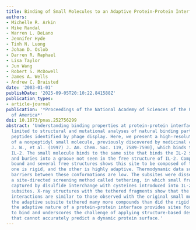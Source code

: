```yaml
---
title: Binding of Small Molecules to an Adaptive Protein-Protein Interface
authors:
- Michelle R. Arkin
- Mike Randal
- Warren L. DeLano
- Jennifer Hyde
- Tinh N. Luong
- Johan D. Oslob
- Darren R. Raphael
- Lisa Taylor
- Jun Wang
- Robert S. McDowell
- James A. Wells
- Andrew C. Braisted
date: '2003-01-01'
publishDate: '2025-09-05T20:10:22.841588Z'
publication_types:
- article-journal
publication: '*Proceedings of the National Academy of Sciences of the United States
  of America*'
doi: 10.1073/pnas.252756299
abstract: 'Understanding binding properties at protein-protein interfaces has been
  limited to structural and mutational analyses of natural binding partners or small
  peptides identified by phage display. Here, we present a high-resolution analysis
  of a nonpeptidyl small molecule, previously discovered by medicinal chemistry [Tilley,
  J. W., et al. (1997) J. Am. Chem. Soc. 119, 7589-7590], which binds to the cytokine
  IL-2. The small molecule binds to the same site that binds the IL-2 $α$ receptor
  and buries into a groove not seen in the free structure of IL-2. Comparison of the
  bound and several free structures shows this site to be composed of two subsites:
  one is rigid, and the other is highly adaptive. Thermodynamic data suggest the energy
  barriers between these conformations are low. The subsites were dissected by using
  a site-directed screening method called tethering, in which small fragments were
  captured by disulfide interchange with cysteines introduced into IL-2 around these
  subsites. X-ray structures with the tethered fragments show that the subsite-binding
  interactions are similar to those observed with the original small molecule. Moreover,
  the adaptive subsite tethered many more compounds than did the rigid one. Thus,
  the adaptive nature of a protein-protein interface provides sites for small molecules
  to bind and underscores the challenge of applying structure-based design strategies
  that cannot accurately predict a dynamic protein surface.'
---
```

